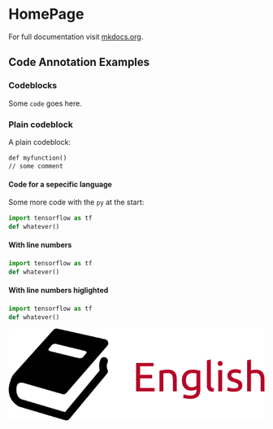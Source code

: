 # HomePage

For full documentation visit [mkdocs.org](https://www.mkdocs.org).

## Code Annotation Examples

### Codeblocks


Some `code`  goes here.

### Plain codeblock

A plain codeblock:

```
def myfunction()
// some comment

```

#### Code for a sepecific language

Some more code with the `py` at the start:

``` py title="bubble_sort.py"
import tensorflow as tf
def whatever()
```

#### With line numbers

``` py linenums="1"
import tensorflow as tf
def whatever()
```

#### With line numbers higlighted

``` py hl_lines="2"
import tensorflow as tf
def whatever()
```

![localized image](image.png)